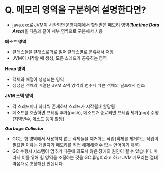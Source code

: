 # Q. 메모리 영역을 구분하여 설명한다면?

- java.exe로 JVM이 시작되면 운영체제에서 할당받은 메모리 영역(***Runtime Data Area***)을 다음과 같이 세부 영역으로 구분해서 사용

**메소드 영역** 

- 클래스들을 클래스로더로 읽어 클래스별로 분류해서 저장
- JVM이 시작할 때 생성, 모든 스레드가 공유하는 영역

**Heap 영역**

- 객체와 배열이 생성되는 영역
- 생성된 객체와 배열은 JVM 스택 영역의 변수나 다른 객체의 필드에서 참조

**JVM 스택 영역**

- 각 스레드마다 하나씩 존재하며 스레드가 시작될때 할당됨
- 메소드를 호출하면 프레임 추가(push), 메소드가 종료되면 프레임 제거(pop) 수행(지역변수, 메소드 등이 할당)

***Garbage Collector***

- GC는 힙 영역에서 사용하지 않는 객체들을 제거하는 작업(객체를 제거하는 작업이 필요한 이유는 개발자가 메모리를 직접 해제해줄 수 없는 언어이기 때문)
- GC 수행시 시스템이 멈추기 때문에 의도치 않은 장애의 원인이 될 수 있습니다. 따라서 이를 위해 힙 영역을 조정하는 것을 GC 튜닝이라고 하고 JVM 메모리는 절대 마음대로 조정해선 안됩니다.
